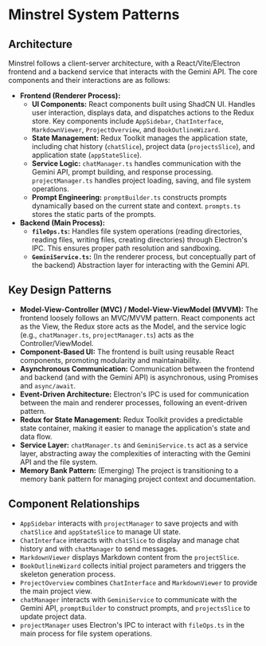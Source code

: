 # Minstrel System Patterns

## Architecture

Minstrel follows a client-server architecture, with a React/Vite/Electron frontend and a backend service that interacts with the Gemini API. The core components and their interactions are as follows:

*   **Frontend (Renderer Process):**
    *   **UI Components:**  React components built using ShadCN UI.  Handles user interaction, displays data, and dispatches actions to the Redux store. Key components include `AppSidebar`, `ChatInterface`, `MarkdownViewer`, `ProjectOverview`, and `BookOutlineWizard`.
    *   **State Management:** Redux Toolkit manages the application state, including chat history (`chatSlice`), project data (`projectsSlice`), and application state (`appStateSlice`).
    *   **Service Logic:**  `chatManager.ts` handles communication with the Gemini API, prompt building, and response processing. `projectManager.ts` handles project loading, saving, and file system operations.
    *   **Prompt Engineering:** `promptBuilder.ts` constructs prompts dynamically based on the current state and context. `prompts.ts` stores the static parts of the prompts.
*   **Backend (Main Process):**
    *   **`fileOps.ts`:**  Handles file system operations (reading directories, reading files, writing files, creating directories) through Electron's IPC. This ensures proper path resolution and sandboxing.
    *   **`GeminiService.ts`:** (In the renderer process, but conceptually part of the backend) Abstraction layer for interacting with the Gemini API.

## Key Design Patterns

*   **Model-View-Controller (MVC) / Model-View-ViewModel (MVVM):** The frontend loosely follows an MVC/MVVM pattern.  React components act as the View, the Redux store acts as the Model, and the service logic (e.g., `chatManager.ts`, `projectManager.ts`) acts as the Controller/ViewModel.
*   **Component-Based UI:** The frontend is built using reusable React components, promoting modularity and maintainability.
*   **Asynchronous Communication:**  Communication between the frontend and backend (and with the Gemini API) is asynchronous, using Promises and `async/await`.
*   **Event-Driven Architecture:**  Electron's IPC is used for communication between the main and renderer processes, following an event-driven pattern.
*   **Redux for State Management:**  Redux Toolkit provides a predictable state container, making it easier to manage the application's state and data flow.
*   **Service Layer:**  `chatManager.ts` and `GeminiService.ts` act as a service layer, abstracting away the complexities of interacting with the Gemini API and the file system.
* **Memory Bank Pattern:** (Emerging) The project is transitioning to a memory bank pattern for managing project context and documentation.

## Component Relationships

*   `AppSidebar` interacts with `projectManager` to save projects and with `chatSlice` and `appStateSlice` to manage UI state.
*   `ChatInterface` interacts with `chatSlice` to display and manage chat history and with `chatManager` to send messages.
*   `MarkdownViewer` displays Markdown content from the `projectSlice`.
*   `BookOutlineWizard` collects initial project parameters and triggers the skeleton generation process.
*   `ProjectOverview` combines `ChatInterface` and `MarkdownViewer` to provide the main project view.
*   `chatManager` interacts with `GeminiService` to communicate with the Gemini API, `promptBuilder` to construct prompts, and `projectsSlice` to update project data.
* `projectManager` uses Electron's IPC to interact with `fileOps.ts` in the main process for file system operations.
